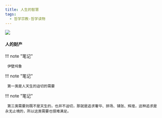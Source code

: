 ```yaml
---
title: 人生的智慧
tags:
  - 哲学宗教-哲学读物
---
```


![](https://wfqqreader-1252317822.image.myqcloud.com/cover/2/861002/s_861002.jpg)


#### 人的财产




!!! note "笔记"

	 伊壁鸠鲁 


!!! note "笔记"

	 第一类是人天生的迫切的需要 


!!! note "笔记"

	 第三类需要则既不是天生的，也并不迫切，那就是追求奢华、排场、铺张、辉煌，这种追求是永无止境的，所以这类需要也很难满足。 

